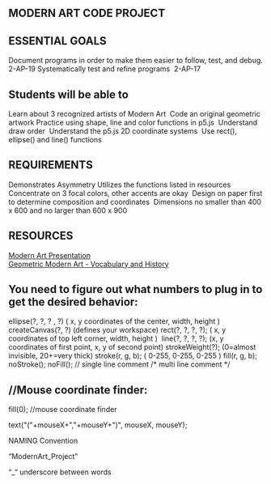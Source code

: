 MODERN ART CODE PROJECT
------
ESSENTIAL GOALS
---------
Document programs in order to make them easier to follow, test, and debug. 2-AP-19
Systematically test and refine programs  2-AP-17

Students will be able to 
-----
Learn about 3 recognized artists of Modern Art 
Code an original geometric artwork
Practice using shape, line and color functions in p5.js 
Understand draw order 
Understand the p5.js 2D coordinate systems 
Use rect(), ellipse() and line() functions


REQUIREMENTS 
-------
Demonstrates Asymmetry
Utilizes the functions listed in resources
Concentrate on 3 focal colors, other accents are okay 
Design on paper first to determine composition and coordinates 
Dimensions no smaller than 400 x 600 and no larger than 600 x 900



RESOURCES 
-------
[Modern Art Presentation](https://docs.google.com/presentation/d/1iPbKMzow4sgfISpP158Ocw5t1ecvk7Wzw5ygIjQJ-Ck/edit?usp=sharing)<br/>
[Geometric Modern Art - Vocabulary and History](https://docs.google.com/document/d/1ksHgV1OJhqAfJT53bLIKOpbCEIb_lZSb/edit?usp=sharing&ouid=104288746284471816765&rtpof=true&sd=true)<br/>




You need to figure out what numbers to plug in to get the desired behavior: 
------
ellipse(?, ?, ? , ?) ( x, y coordinates of the center, width, height )
createCanvas(?, ?) (defines your workspace)
rect(?, ?, ?, ?); ( x, y coordinates of top left corner, width, height ) 
line(?, ?, ?, ?); (x, y coordinates of first point, x, y of second point)
strokeWeight(?); (0=almost invisible, 20+=very thick)
stroke(r, g, b); ( 0-255, 0-255, 0-255 )
fill(r, g, b); 
noStroke();
noFill();
// single line comment
/* multi line comment */ 




//Mouse coordinate finder: 
-----
fill(0); //mouse coordinate finder

text("("+mouseX+","+mouseY+")", mouseX, mouseY);





NAMING Convention

“ModernArt_Project”

“_“ underscore between words
